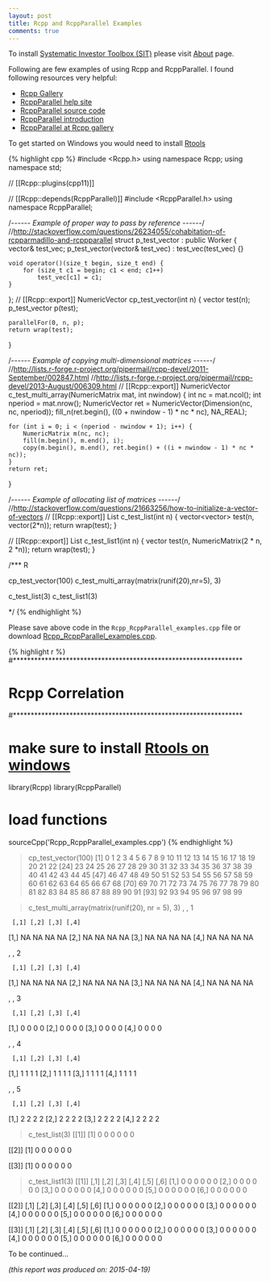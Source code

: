 ```yaml
---
layout: post
title: Rcpp and RcppParallel Examples
comments: true
---
```



To install [Systematic Investor Toolbox (SIT)](https://github.com/systematicinvestor/SIT) please visit [About](/about) page.





Following are few examples of using Rcpp and RcppParallel. I found following
resources very helpful:

* [Rcpp Gallery](http://gallery.rcpp.org/)
* [RcppParallel help site](http://rcppcore.github.io/RcppParallel/)
* [RcppParallel source code](https://github.com/RcppCore/RcppParallel)
* [RcppParallel introduction](http://dirk.eddelbuettel.com/blog/2014/07/16/#introducing_rcppparallel)
* [RcppParallel at Rcpp gallery](http://gallery.rcpp.org/articles/parallel-distance-matrix/)

To get started on Windows you would need to install [Rtools](http://cran.r-project.org/bin/windows/Rtools/)

{% highlight cpp %}
#include <Rcpp.h>
using namespace Rcpp;
using namespace std;

// [[Rcpp::plugins(cpp11)]]

// [[Rcpp::depends(RcppParallel)]]
#include <RcppParallel.h>
using namespace RcppParallel;

/*------ Example of proper way to pass by reference ------*/
//http://stackoverflow.com/questions/26234055/cohabitation-of-rcpparmadillo-and-rcppparallel
struct p_test_vector : public Worker {
	vector<double>& test_vec;
	p_test_vector(vector<double>& test_vec) : test_vec(test_vec) {}

	void operator()(size_t begin, size_t end) {
		for (size_t c1 = begin; c1 < end; c1++)
			test_vec[c1] = c1;
	}
};
// [[Rcpp::export]]
NumericVector cp_test_vector(int n) {
	vector<double> test(n);
	p_test_vector p(test);

	parallelFor(0, n, p);
	return wrap(test);
}

/*------ Example of copying multi-dimensional matrices ------*/
//http://lists.r-forge.r-project.org/pipermail/rcpp-devel/2011-September/002847.html
//http://lists.r-forge.r-project.org/pipermail/rcpp-devel/2013-August/006309.html
// [[Rcpp::export]]
NumericVector c_test_multi_array(NumericMatrix mat, int nwindow) {
	int nc = mat.ncol();
	int nperiod = mat.nrow();
	NumericVector ret = NumericVector(Dimension(nc, nc, nperiod));
	fill_n(ret.begin(), ((0 + nwindow - 1) * nc * nc), NA_REAL);

	for (int i = 0; i < (nperiod - nwindow + 1); i++) {
		NumericMatrix m(nc, nc);
		fill(m.begin(), m.end(), i);		
		copy(m.begin(), m.end(), ret.begin() + ((i + nwindow - 1) * nc * nc));
	}
	return ret;
}

/*------ Example of allocating list of matrices ------*/
//http://stackoverflow.com/questions/21663256/how-to-initialize-a-vector-of-vectors
// [[Rcpp::export]]
List c_test_list(int n) {
	vector<vector<double>> test(n, vector<double>(2*n));
	return wrap(test);
}

// [[Rcpp::export]]
List c_test_list1(int n) {
	vector<NumericMatrix> test(n, NumericMatrix(2 * n, 2 *n));
	return wrap(test);
}

/*** R

cp_test_vector(100)
c_test_multi_array(matrix(runif(20),nr=5), 3)

c_test_list(3)
c_test_list1(3)

*/
{% endhighlight %}

Please save above code in the `Rcpp_RcppParallel_examples.cpp` file or download [Rcpp_RcppParallel_examples.cpp](/public/doc/Rcpp_RcppParallel_examples.cpp).


{% highlight r %}
#*****************************************************************
# Rcpp Correlation
#*****************************************************************
# make sure to install [Rtools on windows](http://cran.r-project.org/bin/windows/Rtools/)
library(Rcpp)
library(RcppParallel)

# load functions
sourceCpp('Rcpp_RcppParallel_examples.cpp')
{% endhighlight %}


> cp_test_vector(100)
  [1]  0  1  2  3  4  5  6  7  8  9 10 11 12 13 14 15 16 17 18 19 20 21 22
 [24] 23 24 25 26 27 28 29 30 31 32 33 34 35 36 37 38 39 40 41 42 43 44 45
 [47] 46 47 48 49 50 51 52 53 54 55 56 57 58 59 60 61 62 63 64 65 66 67 68
 [70] 69 70 71 72 73 74 75 76 77 78 79 80 81 82 83 84 85 86 87 88 89 90 91
 [93] 92 93 94 95 96 97 98 99

> c_test_multi_array(matrix(runif(20), nr = 5), 3)
, , 1

     [,1] [,2] [,3] [,4]
[1,]   NA   NA   NA   NA
[2,]   NA   NA   NA   NA
[3,]   NA   NA   NA   NA
[4,]   NA   NA   NA   NA

, , 2

     [,1] [,2] [,3] [,4]
[1,]   NA   NA   NA   NA
[2,]   NA   NA   NA   NA
[3,]   NA   NA   NA   NA
[4,]   NA   NA   NA   NA

, , 3

     [,1] [,2] [,3] [,4]
[1,]    0    0    0    0
[2,]    0    0    0    0
[3,]    0    0    0    0
[4,]    0    0    0    0

, , 4

     [,1] [,2] [,3] [,4]
[1,]    1    1    1    1
[2,]    1    1    1    1
[3,]    1    1    1    1
[4,]    1    1    1    1

, , 5

     [,1] [,2] [,3] [,4]
[1,]    2    2    2    2
[2,]    2    2    2    2
[3,]    2    2    2    2
[4,]    2    2    2    2


> c_test_list(3)
[[1]]
[1] 0 0 0 0 0 0

[[2]]
[1] 0 0 0 0 0 0

[[3]]
[1] 0 0 0 0 0 0


> c_test_list1(3)
[[1]]
     [,1] [,2] [,3] [,4] [,5] [,6]
[1,]    0    0    0    0    0    0
[2,]    0    0    0    0    0    0
[3,]    0    0    0    0    0    0
[4,]    0    0    0    0    0    0
[5,]    0    0    0    0    0    0
[6,]    0    0    0    0    0    0

[[2]]
     [,1] [,2] [,3] [,4] [,5] [,6]
[1,]    0    0    0    0    0    0
[2,]    0    0    0    0    0    0
[3,]    0    0    0    0    0    0
[4,]    0    0    0    0    0    0
[5,]    0    0    0    0    0    0
[6,]    0    0    0    0    0    0

[[3]]
     [,1] [,2] [,3] [,4] [,5] [,6]
[1,]    0    0    0    0    0    0
[2,]    0    0    0    0    0    0
[3,]    0    0    0    0    0    0
[4,]    0    0    0    0    0    0
[5,]    0    0    0    0    0    0
[6,]    0    0    0    0    0    0



To be continued...


*(this report was produced on: 2015-04-19)*
